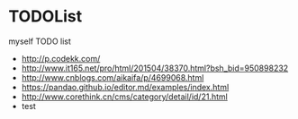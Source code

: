 # TODOList

myself TODO list

* http://p.codekk.com/
* http://www.it165.net/pro/html/201504/38370.html?bsh_bid=950898232
* http://www.cnblogs.com/aikaifa/p/4699068.html
* https://pandao.github.io/editor.md/examples/index.html
* http://www.corethink.cn/cms/category/detail/id/21.html
* test
